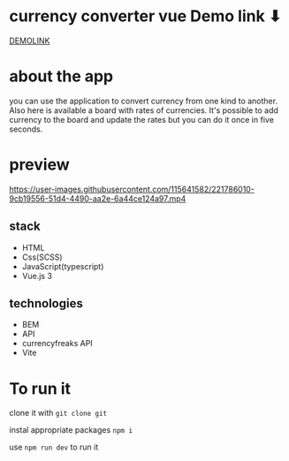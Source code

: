 # currency converter vue Demo link ⬇
[DEMOLINK](https://nazar-brunarskyi.github.io/currency_converter_vue/)

# about the app
you can use the application to convert currency from one kind to another. Also here is available a board with rates of currencies. It's possible to add currency to the board and update the rates but you can do it once in five seconds.

# preview
https://user-images.githubusercontent.com/115641582/221786010-9cb19556-51d4-4490-aa2e-6a44ce124a97.mp4

## stack 
   * HTML
   * Css(SCSS)
   * JavaScript(typescript)
   * Vue.js 3

## technologies
   * BEM
   * API
   * currencyfreaks API
   * Vite

# To run it
clone it with `git clone git `

instal appropriate packages `npm i`

use `npm run dev` to run it
